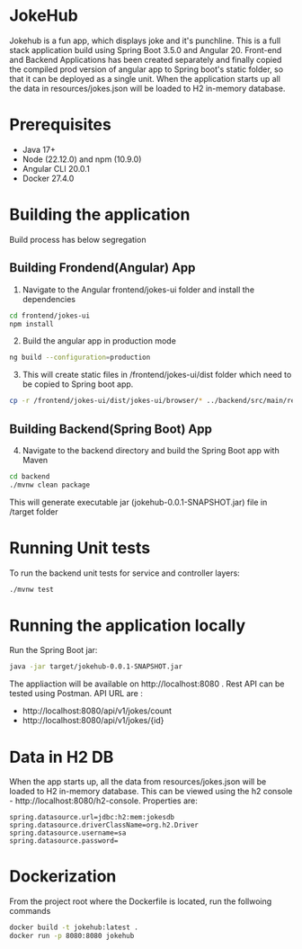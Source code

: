 # JokeHub
Jokehub is a fun app, which displays joke and it's punchline. This is a full stack application build using Spring Boot 3.5.0 and Angular 20. Front-end and Backend Applications has been created separately and finally copied the compiled prod version of angular app to Spring boot's static folder, so that it can be deployed as a single unit. When the application starts up all the data in resources/jokes.json will be loaded to H2 in-memory database.

# Prerequisites
* Java 17+
* Node (22.12.0) and npm (10.9.0)
* Angular CLI 20.0.1
* Docker 27.4.0

# Building the application
Build process has below segregation
## Building Frondend(Angular) App
1. Navigate to the Angular frontend/jokes-ui folder and install the dependencies
```bash
cd frontend/jokes-ui
npm install
```
2. Build the angular app in production mode
```bash
ng build --configuration=production
```
3. This will create static files in /frontend/jokes-ui/dist folder which need to be copied to Spring boot app.
```bash
cp -r /frontend/jokes-ui/dist/jokes-ui/browser/* ../backend/src/main/resources/static/
```
## Building Backend(Spring Boot) App
4. Navigate to the backend directory and build the Spring Boot app with Maven
```bash
cd backend
./mvnw clean package
```
This will generate executable jar (jokehub-0.0.1-SNAPSHOT.jar) file in /target folder
# Running Unit tests
To run the backend unit tests for service and controller layers:
```bash
./mvnw test
```
# Running the application locally
Run the Spring Boot jar:
```bash
java -jar target/jokehub-0.0.1-SNAPSHOT.jar
```
The appliaction will be available on http://localhost:8080 . Rest API can be tested using Postman.
API URL are : 
* http://localhost:8080/api/v1/jokes/count
* http://localhost:8080/api/v1/jokes/{id}

# Data in H2 DB
When the app starts up, all the data from resources/jokes.json will be loaded to H2 in-memory database. This can be viewed using the h2 console - http://localhost:8080/h2-console.
Properties are: 
```
spring.datasource.url=jdbc:h2:mem:jokesdb
spring.datasource.driverClassName=org.h2.Driver
spring.datasource.username=sa
spring.datasource.password=
```
# Dockerization
From the project root where the Dockerfile is located, run the follwoing commands
```bash
docker build -t jokehub:latest .
docker run -p 8080:8080 jokehub
```


